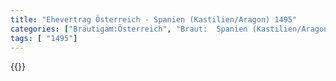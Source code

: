 ```yaml
---
title: "Ehevertrag Österreich - Spanien (Kastilien/Aragon) 1495"
categories: ["Bräutigam:Österreich", "Braut:  Spanien (Kastilien/Aragon)", "Eheschließung vollzogen?:Ja", "verschiedenkonfessionelle Ehe?:Nein", "Dynastie Bräutigam:Habsburg (Österreich)", "Akteur Bräutigam:Habsburg (Österreich)", "Akteur Braut:Trastámara", "Textbezug?:nein", "Ständisch?:nein", "Ratifikation?:ja", "Sonstiges?:nein", "Bräutigam:Österreich", "Braut:  Spanien (Kastilien/Aragon)"]
tags: [ "1495"]
---
```

<!--more-->
{{<v102>}}